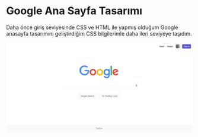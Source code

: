 # Google Ana Sayfa Tasarımı

Daha önce giriş seviyesinde CSS ve HTML ile yapmış olduğum Google anasayfa tasarımını geliştirdiğim CSS bilgilerimle daha ileri seviyeye taşıdım.

![Kod görüntüsü](Photos/ornek1.png)
